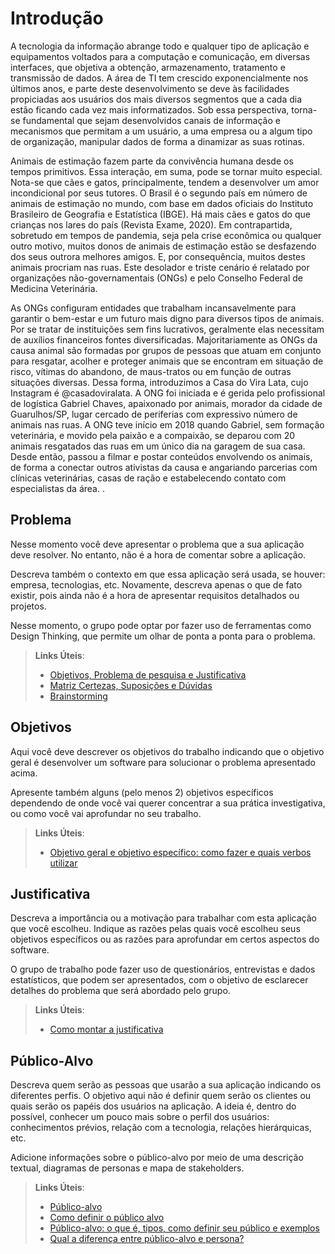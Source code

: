 # Introdução

A tecnologia da informação abrange todo e qualquer tipo de aplicação e equipamentos voltados para a computação e comunicação, em diversas interfaces, que objetiva a obtenção, armazenamento, tratamento e transmissão de dados. A área de TI tem crescido exponencialmente nos últimos anos, e parte deste desenvolvimento se deve às facilidades propiciadas aos usuários dos mais diversos segmentos que a cada dia estão ficando cada vez mais informatizados. Sob essa perspectiva, torna-se fundamental que sejam desenvolvidos canais de informação e mecanismos que permitam a um usuário, a uma empresa ou a algum tipo de organização, manipular dados de forma a dinamizar as suas rotinas.

Animais de estimação fazem parte da convivência humana desde os tempos primitivos. Essa interação, em suma, pode se tornar muito especial. Nota-se que cães e gatos, principalmente, tendem a desenvolver um amor incondicional por seus tutores. O Brasil é o segundo país em número de animais de estimação no mundo, com base em dados oficiais do Instituto Brasileiro de Geografia e Estatística (IBGE). Há mais cães e gatos do que crianças nos lares do país (Revista Exame, 2020). Em contrapartida, sobretudo em tempos de pandemia, seja pela crise econômica ou qualquer outro motivo, muitos donos de animais de estimação estão se desfazendo dos seus outrora melhores amigos. E, por consequência, muitos destes animais procriam nas ruas. Este desolador e triste cenário é relatado por organizações não-governamentais (ONGs) e pelo Conselho Federal de Medicina Veterinária. 

As ONGs configuram entidades que trabalham incansavelmente para garantir o bem-estar e um futuro mais digno para diversos tipos de animais. Por se tratar de instituições sem fins lucrativos, geralmente elas necessitam de auxílios financeiros fontes diversificadas. Majoritariamente as ONGs da causa animal são formadas por grupos de pessoas que atuam em conjunto para resgatar, acolher e proteger animais que se encontram em situação de risco, vítimas do abandono, de maus-tratos ou em função de outras situações diversas. Dessa forma, introduzimos a Casa do Vira Lata, cujo Instagram é @casadoviralata. A ONG foi iniciada e é gerida pelo profissional de logística Gabriel Chaves, apaixonado por animais, morador da cidade de Guarulhos/SP, lugar cercado de periferias com expressivo número de animais nas ruas. A ONG teve início em 2018 quando Gabriel, sem formação veterinária, e movido pela paixão e a compaixão, se deparou com 20 animais resgatados das ruas em um único dia na garagem de sua casa. Desde então, passou a filmar e postar conteúdos envolvendo os animais, de forma a conectar outros ativistas da causa e angariando parcerias com clínicas veterinárias, casas de ração e estabelecendo contato com especialistas da área.
.

## Problema
Nesse momento você deve apresentar o problema que a sua aplicação deve  resolver. No entanto, não é a hora de comentar sobre a aplicação.

Descreva também o contexto em que essa aplicação será usada, se  houver: empresa, tecnologias, etc. Novamente, descreva apenas o que de  fato existir, pois ainda não é a hora de apresentar requisitos  detalhados ou projetos.

Nesse momento, o grupo pode optar por fazer uso  de ferramentas como Design Thinking, que permite um olhar de ponta a ponta para o problema.

> **Links Úteis**:
> - [Objetivos, Problema de pesquisa e Justificativa](https://medium.com/@versioparole/objetivos-problema-de-pesquisa-e-justificativa-c98c8233b9c3)
> - [Matriz Certezas, Suposições e Dúvidas](https://medium.com/educa%C3%A7%C3%A3o-fora-da-caixa/matriz-certezas-suposi%C3%A7%C3%B5es-e-d%C3%BAvidas-fa2263633655)
> - [Brainstorming](https://www.euax.com.br/2018/09/brainstorming/)

## Objetivos

Aqui você deve descrever os objetivos do trabalho indicando que o objetivo geral é desenvolver um software para solucionar o problema apresentado acima. 

Apresente também alguns (pelo menos 2) objetivos específicos dependendo de onde você vai querer concentrar a sua prática investigativa, ou como você vai aprofundar no seu trabalho.
 
> **Links Úteis**:
> - [Objetivo geral e objetivo específico: como fazer e quais verbos utilizar](https://blog.mettzer.com/diferenca-entre-objetivo-geral-e-objetivo-especifico/)

## Justificativa

Descreva a importância ou a motivação para trabalhar com esta aplicação que você escolheu. Indique as razões pelas quais você escolheu seus objetivos específicos ou as razões para aprofundar em certos aspectos do software.

O grupo de trabalho pode fazer uso de questionários, entrevistas e dados estatísticos, que podem ser apresentados, com o objetivo de esclarecer detalhes do problema que será abordado pelo grupo.

> **Links Úteis**:
> - [Como montar a justificativa](https://guiadamonografia.com.br/como-montar-justificativa-do-tcc/)

## Público-Alvo

Descreva quem serão as pessoas que usarão a sua aplicação indicando os diferentes perfis. O objetivo aqui não é definir quem serão os clientes ou quais serão os papéis dos usuários na aplicação. A ideia é, dentro do possível, conhecer um pouco mais sobre o perfil dos usuários: conhecimentos prévios, relação com a tecnologia, relações
hierárquicas, etc.

Adicione informações sobre o público-alvo por meio de uma descrição textual, diagramas de personas e mapa de stakeholders.

> **Links Úteis**:
> - [Público-alvo](https://blog.hotmart.com/pt-br/publico-alvo/)
> - [Como definir o público alvo](https://exame.com/pme/5-dicas-essenciais-para-definir-o-publico-alvo-do-seu-negocio/)
> - [Público-alvo: o que é, tipos, como definir seu público e exemplos](https://klickpages.com.br/blog/publico-alvo-o-que-e/)
> - [Qual a diferença entre público-alvo e persona?](https://rockcontent.com/blog/diferenca-publico-alvo-e-persona/)
